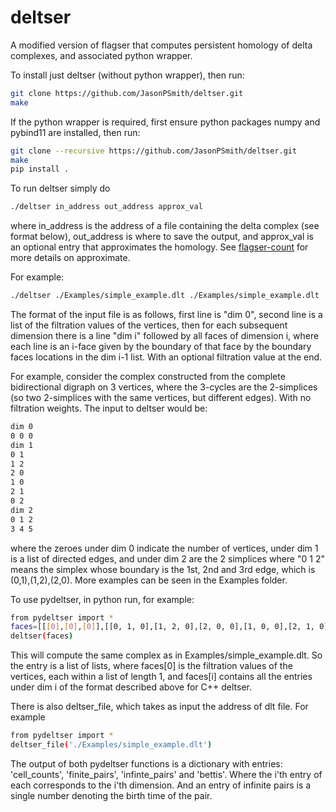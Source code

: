 # deltser
A modified version of flagser that computes persistent homology of delta complexes, and associated python wrapper.

To install just deltser (without python wrapper), then run:
```sh
git clone https://github.com/JasonPSmith/deltser.git
make
```

If the python wrapper is required, first ensure python packages numpy and pybind11 are installed, then run:
```sh
git clone --recursive https://github.com/JasonPSmith/deltser.git
make
pip install .
``` 

To run deltser simply do
```sh
./deltser in_address out_address approx_val
```
where in_address is the address of a file containing the delta complex (see format below), out_address is where to save the output, and approx_val is an optional entry that approximates the homology. See [flagser-count](https://github.com/JasonPSmith/flagser-count) for more details on approximate.

For example:
```sh
./deltser ./Examples/simple_example.dlt ./Examples/simple_example.dlt
```

The format of the input file is as follows, first line is "dim 0", second line is a list of the filtration values of the vertices, then for each subsequent dimension there is a line "dim i" followed by all faces of dimension i, where each line is an i-face given by the boundary of that face by the boundary faces locations in the dim i-1 list. With an optional filtration value at the end.

For example, consider the complex constructed from the complete bidirectional digraph on 3 vertices, where the 3-cycles are the 2-simplices (so two 2-simplices with the same vertices, but different edges). With no filtration weights. The input to deltser would be:

```sh
dim 0
0 0 0
dim 1
0 1
1 2
2 0
1 0
2 1
0 2
dim 2
0 1 2
3 4 5
```
where the zeroes under dim 0 indicate the number of vertices, under dim 1 is a list of directed edges, and under dim 2 are the 2 simplices where "0 1 2" means the simplex whose boundary is the 1st, 2nd and 3rd edge, which is (0,1),(1,2),(2,0). More examples can be seen in the Examples folder.


To use pydeltser, in python run, for example:
```sh
from pydeltser import *
faces=[[[0],[0],[0]],[[0, 1, 0],[1, 2, 0],[2, 0, 0],[1, 0, 0],[2, 1, 0],[0, 2, 0]],[[0, 1, 2, 0],[3, 4, 5, 0]]]
deltser(faces)
```
This will compute the same complex as in Examples/simple_example.dlt. So the entry is a list of lists, where faces[0] is the filtration values of the vertices, each within a list of length 1, and faces[i] contains all the entries under dim i of the format described above for C++ deltser.

There is also deltser_file, which takes as input the address of dlt file. For example
```sh
from pydeltser import *
deltser_file('./Examples/simple_example.dlt')
```

The output of both pydeltser functions is a dictionary with entries: 'cell_counts', 'finite_pairs', 'infinte_pairs' and 'bettis'. Where the i'th entry of each corresponds to the i'th dimension. And an entry of infinite pairs is a single number denoting the birth time of the pair.
